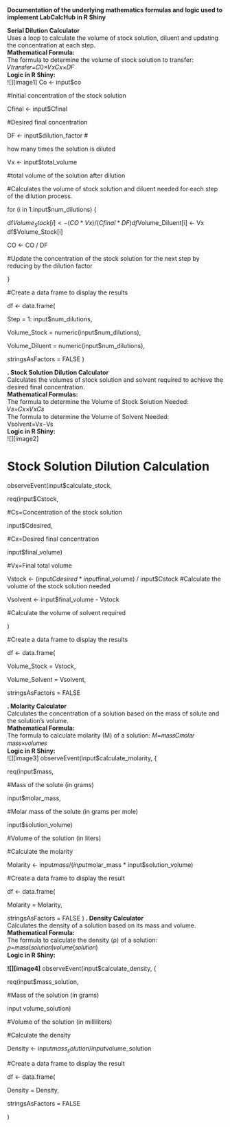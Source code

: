 **Documentation of the underlying mathematics formulas and logic used to implement LabCalcHub in R Shiny**

 **Serial Dilution Calculator**         
 Uses a loop to calculate the volume of stock solution, diluent and updating the concentration at each step.  
 **Mathematical Formula:**  
The formula to determine the volume of stock solution to transfer: 𝑉𝑡𝑟𝑎𝑛𝑠𝑓𝑒𝑟=𝐶0×𝑉𝑥𝐶𝑥×𝐷𝐹  
 **Logic in R Shiny:**  
![][image1]
Co <- input$co

#Initial concentration of the stock solution

Cfinal <- input$Cfinal

#Desired final concentration

DF <- input$dilution_factor #

how many times the solution is diluted

Vx <- input$total_volume

#total volume of the solution after dilution

#Calculates the volume of stock solution and diluent needed for each step of the dilution process.

for (i in 1:input$num_dilutions) {

df$Volume_Stock[i] <- (CO * Vx) / (Cfinal * DF) df$Volume_Diluent[i] <- Vx df$Volume_Stock[i]

CO <- CO / DF

#Update the concentration of the stock solution for the next step by reducing by the dilution factor

}

#Create a data frame to display the results

df <- data.frame(

Step = 1: input$num_dilutions,

Volume_Stock = numeric(input$num_dilutions),

Volume_Diluent = numeric(input$num_dilutions),

stringsAsFactors = FALSE
)



**. Stock Solution Dilution Calculator**  
 Calculates the volumes of stock solution and solvent required to achieve the desired final concentration.  
 **Mathematical Formulas:**  
The formula to determine the Volume of Stock Solution Needed: 𝑉𝑠=𝐶𝑥×𝑉𝑥𝐶𝑠  
The formula to determine the Volume of Solvent Needed:  
Vsolvent=Vx−Vs  
 **Logic in R Shiny:**  
![][image2]
# Stock Solution Dilution Calculation

observeEvent(input$calculate_stock,

req(input$Cstock,

#Cs=Concentration of the stock solution

input$Cdesired,

#Cx=Desired final concentration

input$final_volume)

#Vx=Final total volume

Vstock <- (input$Cdesired * input$final_volume) / input$Cstock #Calculate the volume of the stock solution needed

Vsolvent <- input$final_volume - Vstock

#Calculate the volume of solvent required

)

#Create a data frame to display the results

df <- data.frame(

Volume_Stock = Vstock,

Volume_Solvent = Vsolvent,

stringsAsFactors = FALSE



**. Molarity Calculator**  
 Calculates the concentration of a solution based on the mass of solute and the solution’s volume.  
 **Mathematical Formula:**  
The formula to calculate molarity (M) of a solution: 𝑀=𝑚𝑎𝑠𝑠𝐶𝑚𝑜𝑙𝑎𝑟 𝑚𝑎𝑠𝑠×𝑣𝑜𝑙𝑢𝑚𝑒𝑠  
 **Logic in R Shiny:**  
![][image3] 
observeEvent(input$calculate_molarity, {

req(input$mass,

#Mass of the solute (in grams)

input$molar_mass,

#Molar mass of the solute (in grams per mole)

input$solution_volume)

#Volume of the solution (in liters)

#Calculate the molarity

Molarity <- input$mass / (input$molar_mass * input$solution_volume)

#Create a data frame to display the result

df <- data.frame(

Molarity = Molarity,

stringsAsFactors = FALSE
)
**. Density Calculator**  
 Calculates the density of a solution based on its mass and volume.  
 **Mathematical Formula:**  
The formula to calculate the density (ρ) of a solution: 𝜌=𝑚𝑎𝑠𝑠(𝑠𝑜𝑙𝑢𝑡𝑖𝑜𝑛)𝑣𝑜𝑙𝑢𝑚𝑒(𝑠𝑜𝑙𝑢𝑡𝑖𝑜𝑛)  
**Logic in R Shiny:**

**![][image4]** observeEvent(input$calculate_density, {

req(input$mass_solution,

#Mass of the solution (in grams)

input volume_solution)

#Volume of the solution (in milliliters)

#Calculate the density

Density <- input$mass_solution / input$volume_solution

#Create a data frame to display the result

df <- data.frame(

Density = Density,

stringsAsFactors = FALSE

)


